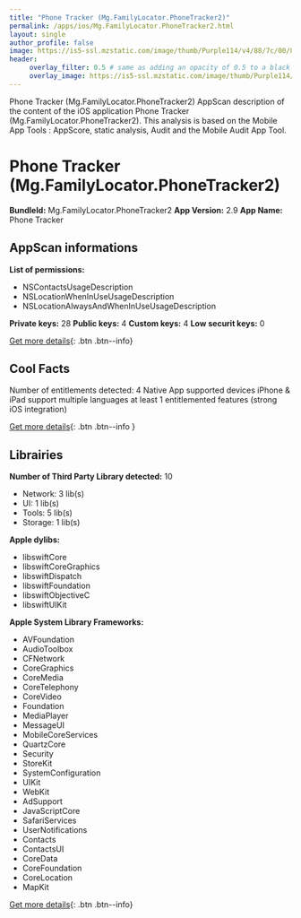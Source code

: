 ```yaml
---
title: "Phone Tracker (Mg.FamilyLocator.PhoneTracker2)"
permalink: /apps/ios/Mg.FamilyLocator.PhoneTracker2.html
layout: single
author_profile: false
image: https://is5-ssl.mzstatic.com/image/thumb/Purple114/v4/88/7c/00/887c00fe-6427-0df0-6737-b1a1c52db3bb/AppIcon-1x_U007emarketing-0-7-0-85-220.png/512x512bb.jpg
header: 
     overlay_filter: 0.5 # same as adding an opacity of 0.5 to a black background
     overlay_image: https://is5-ssl.mzstatic.com/image/thumb/Purple114/v4/88/7c/00/887c00fe-6427-0df0-6737-b1a1c52db3bb/AppIcon-1x_U007emarketing-0-7-0-85-220.png/512x512bb.jpg
---
```

Phone Tracker (Mg.FamilyLocator.PhoneTracker2) AppScan description of the content of the iOS application Phone Tracker (Mg.FamilyLocator.PhoneTracker2). This analysis is based on the Mobile App Tools : AppScore, static analysis, Audit and the Mobile Audit App Tool.

# Phone Tracker (Mg.FamilyLocator.PhoneTracker2)

**BundleId:** Mg.FamilyLocator.PhoneTracker2
**App Version:** 2.9
**App Name:** Phone Tracker


## AppScan informations 

**List of permissions:** 
- NSContactsUsageDescription
- NSLocationWhenInUseUsageDescription
- NSLocationAlwaysAndWhenInUseUsageDescription
  
  
**Private keys:** 28
**Public keys:** 4
**Custom keys:** 4
**Low securit keys:** 0
  
[Get more details](/pricing.html){: .btn .btn--info}

## Cool Facts

Number of entitlements detected: 4
Native App
supported devices iPhone & iPad
support multiple languages
at least 1 entitlemented features (strong iOS integration)
  
[Get more details](/pricing.html){: .btn .btn--info }

## Librairies 
**Number of Third Party Library detected:** 10
- Network: 3 lib(s)
- UI: 1 lib(s)
- Tools: 5 lib(s)
- Storage: 1 lib(s)


**Apple dylibs:**
- libswiftCore
- libswiftCoreGraphics
- libswiftDispatch
- libswiftFoundation
- libswiftObjectiveC
- libswiftUIKit


**Apple System Library Frameworks:**
- AVFoundation
- AudioToolbox
- CFNetwork
- CoreGraphics
- CoreMedia
- CoreTelephony
- CoreVideo
- Foundation
- MediaPlayer
- MessageUI
- MobileCoreServices
- QuartzCore
- Security
- StoreKit
- SystemConfiguration
- UIKit
- WebKit
- AdSupport
- JavaScriptCore
- SafariServices
- UserNotifications
- Contacts
- ContactsUI
- CoreData
- CoreFoundation
- CoreLocation
- MapKit


  
[Get more details](/pricing.html){: .btn .btn--info}


